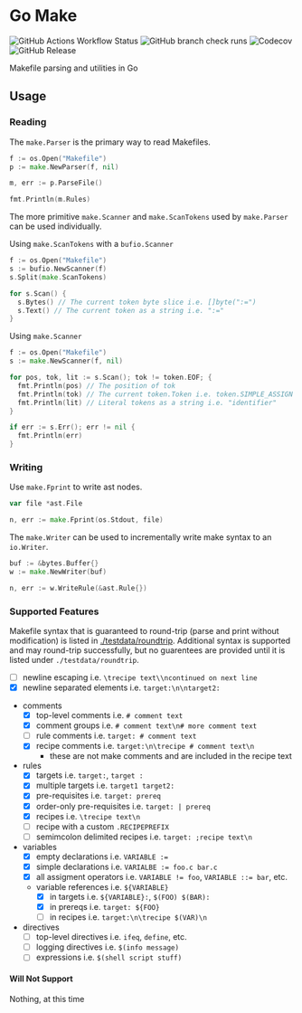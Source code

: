 # Go Make

![GitHub Actions Workflow Status](https://img.shields.io/github/actions/workflow/status/unmango/go-make/ci.yml)
![GitHub branch check runs](https://img.shields.io/github/check-runs/unmango/go-make/main)
![Codecov](https://img.shields.io/codecov/c/github/unmango/go-make)
![GitHub Release](https://img.shields.io/github/v/release/unmango/go-make)

Makefile parsing and utilities in Go

## Usage

### Reading

The `make.Parser` is the primary way to read Makefiles.

```go
f := os.Open("Makefile")
p := make.NewParser(f, nil)

m, err := p.ParseFile()

fmt.Println(m.Rules)
```

The more primitive `make.Scanner` and `make.ScanTokens` used by `make.Parser` can be used individually.

Using `make.ScanTokens` with a `bufio.Scanner`

```go
f := os.Open("Makefile")
s := bufio.NewScanner(f)
s.Split(make.ScanTokens)

for s.Scan() {
  s.Bytes() // The current token byte slice i.e. []byte(":=")
  s.Text() // The current token as a string i.e. ":="
}
```

Using `make.Scanner`

```go
f := os.Open("Makefile")
s := make.NewScanner(f, nil)

for pos, tok, lit := s.Scan(); tok != token.EOF; {
  fmt.Println(pos) // The position of tok
  fmt.Println(tok) // The current token.Token i.e. token.SIMPLE_ASSIGN
  fmt.Println(lit) // Literal tokens as a string i.e. "identifier"
}

if err := s.Err(); err != nil {
  fmt.Println(err)
}
```

### Writing

Use `make.Fprint` to write ast nodes.

```go
var file *ast.File

n, err := make.Fprint(os.Stdout, file)
```

The `make.Writer` can be used to incrementally write make syntax to an `io.Writer`.

```go
buf := &bytes.Buffer{}
w := make.NewWriter(buf)

n, err := w.WriteRule(&ast.Rule{})
```

### Supported Features

Makefile syntax that is guaranteed to round-trip (parse and print without modification) is listed in [./testdata/roundtrip](./testdata/roundtrip/).
Additional syntax is supported and may round-trip successfully, but no guarentees are provided until it is listed under `./testdata/roundtrip`.

- [ ] newline escaping i.e. `\trecipe text\\ncontinued on next line`
- [x] newline separated elements i.e. `target:\n\ntarget2:`
- comments
  - [x] top-level comments i.e. `# comment text`
  - [x] comment groups i.e. `# comment text\n# more comment text`
  - [ ] rule comments i.e. `target: # comment text`
  - [x] recipe comments i.e. `target:\n\trecipe # comment text\n`
    - these are not make comments and are included in the recipe text
- rules
  - [x] targets i.e. `target:`, `target :`
  - [x] multiple targets i.e. `target1 target2:`
  - [x] pre-requisites i.e. `target: prereq`
  - [x] order-only pre-requisites i.e. `target: | prereq`
  - [x] recipes i.e. `\trecipe text\n`
  - [ ] recipe with a custom `.RECIPEPREFIX`
  - [ ] semimcolon delimited recipes i.e. `target: ;recipe text\n`
- variables
  - [x] empty declarations i.e. `VARIABLE :=`
  - [x] simple declarations i.e. `VARIALBE := foo.c bar.c`
  - [x] all assigment operators i.e. `VARIABLE != foo`, `VARIABLE ::= bar`, etc.
  - variable references i.e. `${VARIABLE}`
    - [x] in targets i.e. `${VARIABLE}:`, `$(FOO) $(BAR):`
    - [x] in prereqs i.e. `target: ${FOO}`
    - [ ] in recipes i.e. `target:\n\trecipe $(VAR)\n`
- directives
  - [ ] top-level directives i.e. `ifeq`, `define`, etc.
  - [ ] logging directives i.e. `$(info message)`
  - [ ] expressions i.e. `$(shell script stuff)`

#### Will Not Support

Nothing, at this time

